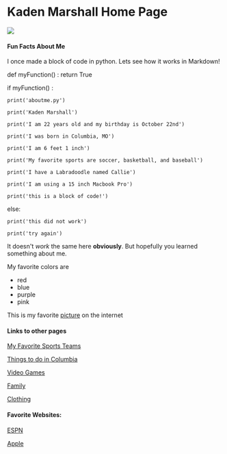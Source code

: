 # Kaden Marshall Home Page

![](images/me.png)

#### Fun Facts About Me
I once made a block of code in python. Lets see how it works in Markdown!

def myFunction() :
    return True

if myFunction() :

    print('aboutme.py')
        
    print('Kaden Marshall')
        
    print('I am 22 years old and my birthday is October 22nd')
        
    print('I was born in Columbia, MO')
        
    print('I am 6 feet 1 inch')
        
    print('My favorite sports are soccer, basketball, and baseball')
        
    print('I have a Labradoodle named Callie')
        
    print('I am using a 15 inch Macbook Pro')
        
    print('this is a block of code!')
    
else:

    print('this did not work')
    
    print('try again')

It doesn't *work* the same here **obviously**. But hopefully you learned something about me.

My favorite colors are

- red 
- blue
- purple
- pink

This is my favorite [picture](https://i.ytimg.com/vi/hAq443fhyDo/maxresdefault.jpg) on the internet

#### Links to other pages
[My Favorite Sports Teams](MyFavoriteSportsTeams.md) 

[Things to do in Columbia](ThingstodoinColumbia.md)

[Video Games](VideoGames.md)

[Family](Family.md)

[Clothing](Clothing.md)


#### Favorite Websites:

[ESPN](https://www.espn.com)

[Apple](https://www.apple.com)

